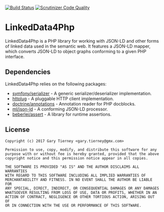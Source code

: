 [![Build Status](https://travis-ci.org/garyttierney/w3c-annotations-php.svg?branch=master)](https://travis-ci.org/garyttierney/w3c-annotations-php)
[![Scrutinizer Code Quality](https://scrutinizer-ci.com/g/garyttierney/w3c-annotations-php/badges/quality-score.png?b=master)](https://scrutinizer-ci.com/g/garyttierney/w3c-annotations-php/?branch=master)

# LinkedData4Php

LinkedData4Php is a PHP library for working with JSON-LD and other forms of linked
data used in the semantic web.  It features a JSON-LD mapper, which converts JSON-LD
to object graphs conforming to a given PHP interface. 

## Dependencies

LinkedData4Php relies on the following packages:

* [symfony/serializer](https://github.com/symfony/serializer) - A generic serializer/deserializer implementation.
* [httplug](https://github.com/php-http/httplug) - A pluggable HTTP client implementation.
* [doctrine/annotations](https://github.com/doctrine/annotations) - Annotation reader for PHP docblocks.
* [ml/json-ld](https://github.com/lanthaler/JsonLD) - A conforming JSON-LD processor.
* [beberlei/assert](https://github.com/beberlei/assert) - A library for runtime assertions.

## License
```
Copyright (c) 2017 Gary Tierney <gary.tierney@gmx.com>

Permission to use, copy, modify, and distribute this software for any
purpose with or without fee is hereby granted, provided that the above
copyright notice and this permission notice appear in all copies.

THE SOFTWARE IS PROVIDED "AS IS" AND THE AUTHOR DISCLAIMS ALL WARRANTIES
WITH REGARD TO THIS SOFTWARE INCLUDING ALL IMPLIED WARRANTIES OF
MERCHANTABILITY AND FITNESS. IN NO EVENT SHALL THE AUTHOR BE LIABLE FOR
ANY SPECIAL, DIRECT, INDIRECT, OR CONSEQUENTIAL DAMAGES OR ANY DAMAGES
WHATSOEVER RESULTING FROM LOSS OF USE, DATA OR PROFITS, WHETHER IN AN
ACTION OF CONTRACT, NEGLIGENCE OR OTHER TORTIOUS ACTION, ARISING OUT OF
OR IN CONNECTION WITH THE USE OR PERFORMANCE OF THIS SOFTWARE.
```